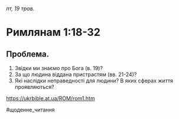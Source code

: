 
_пт, 19 трав._

# Римлянам 1:18-32

## Проблема.
1. Звідки ми знаємо про Бога (в. 19)?
2. За що людина віддана пристрастям (вв. 21-24)?
3. Які наслідки неправедності для людини? В яких сферах життя проявляються?

https://ukrbible.at.ua/ROM/rom1.htm 

#щоденне_читання
